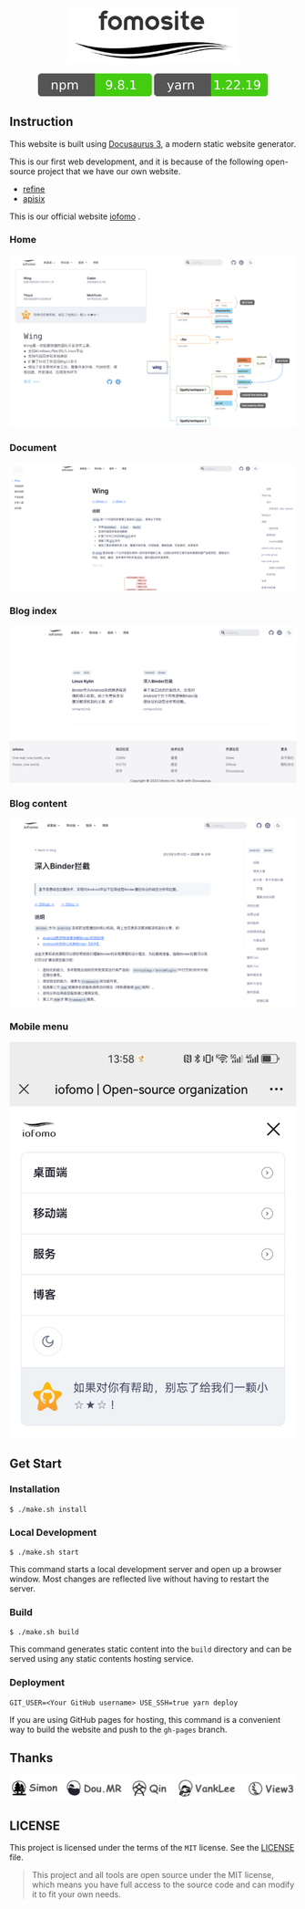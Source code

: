 <p align="center">
  <a href="#">
    <img alt="wing" src="doc/README.assets/1.png" width="300" />
  </a>
</p>

<p align="center">
    <img src="doc/README.assets/npm.svg" alt="license:MIT" />
    <img src="doc/README.assets/yarn.svg" alt="python:2x3x" />
</p>


## Instruction

This website is built using [Docusaurus 3](https://v3.docusaurus.io/), a modern static website generator. 

This is our first web development, and it is because of the following open-source project that we have our own website.

-   [refine](https://refine.dev/)
-   [apisix](https://apisix.apache.org/)

This is our official website [iofomo](https://www.iofomo.com) .

### Home

![](doc/README.assets/2.png)

### Document

![](doc/README.assets/3.png)

### Blog index

![](doc/README.assets/4.png)

### Blog content

![](doc/README.assets/5.png)

### Mobile menu

![](doc/README.assets/6.jpg)

## Get Start

### Installation

```shell
$ ./make.sh install
```

### Local Development

```shell
$ ./make.sh start
```

This command starts a local development server and open up a browser window. Most changes are reflected live without having to restart the server.

### Build

```shell
$ ./make.sh build
```

This command generates static content into the `build` directory and can be served using any static contents hosting service.

### Deployment

```shell
GIT_USER=<Your GitHub username> USE_SSH=true yarn deploy
```

If you are using GitHub pages for hosting, this command is a convenient way to build the website and push to the `gh-pages` branch.

## Thanks

![](doc/README.assets/thanks.png)

## LICENSE

This project is licensed under the terms of the `MIT` license. See the [LICENSE](doc/LICENSE) file.

>   This project and all tools are open source under the MIT license, which means you have full access to the source code and can modify it to fit your own needs. 
